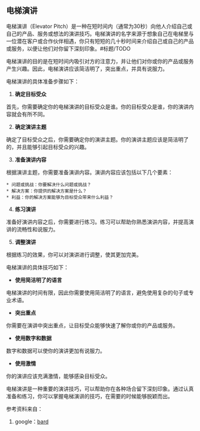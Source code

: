 ## 电梯演讲
电梯演讲（Elevator Pitch）是一种在短时间内（通常为30秒）向他人介绍自己或自己的产品、服务或想法的演讲技巧。电梯演讲的名字来源于想象自己在电梯里与一位潜在客户或合作伙伴相遇，你只有短短的几十秒时间来介绍自己或自己的产品或服务，以便让他们对你留下深刻印象。#标题/TODO

电梯演讲的目的是在短时间内吸引对方的注意力，并让他们对你或你的产品或服务产生兴趣。因此，电梯演讲应该简洁明了，突出重点，并具有说服力。

电梯演讲的具体准备步骤如下：

1. **确定目标受众**

首先，你需要确定你的电梯演讲的目标受众是谁。你的目标受众是谁，你的演讲内容就会有所不同。

2. **确定演讲主题**

确定了目标受众之后，你需要确定你的演讲主题。你的演讲主题应该是简洁明了的，并且能够引起目标受众的兴趣。

3. **准备演讲内容**

根据演讲主题，你需要准备演讲内容。演讲内容应该包括以下几个要素：

    * 问题或挑战：你要解决什么问题或挑战？
    * 解决方案：你提供的解决方案是什么？
    * 利益：你的解决方案能够为目标受众带来什么利益？

4. **练习演讲**

准备好演讲内容之后，你需要进行练习。练习可以帮助你熟悉演讲内容，并提高演讲的流畅性和说服力。

5. **调整演讲**

根据练习的效果，你可以对演讲进行调整，使其更加完美。

电梯演讲的具体技巧如下：

* **使用简洁明了的语言**

电梯演讲的时间有限，因此你需要使用简洁明了的语言，避免使用复杂的句子或专业术语。

* **突出重点**

你需要在演讲中突出重点，让目标受众能够快速了解你或你的产品或服务。

* **使用数字和数据**

数字和数据可以使你的演讲更加有说服力。

* **使用激情**

你的演讲应该充满激情，能够感染目标受众。

电梯演讲是一种重要的演讲技巧，可以帮助你在各种场合留下深刻印象。通过认真准备和练习，你可以掌握电梯演讲的技巧，在需要的时候能够脱颖而出。


参考资料来自：
1. google：[bard](https://bard.google.com/)